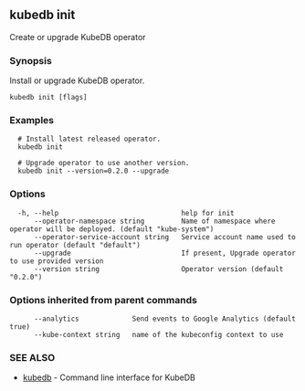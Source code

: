 ## kubedb init

Create or upgrade KubeDB operator

### Synopsis


Install or upgrade KubeDB operator.

```
kubedb init [flags]
```

### Examples

```
  # Install latest released operator.
  kubedb init
  
  # Upgrade operator to use another version.
  kubedb init --version=0.2.0 --upgrade
```

### Options

```
  -h, --help                              help for init
      --operator-namespace string         Name of namespace where operator will be deployed. (default "kube-system")
      --operator-service-account string   Service account name used to run operator (default "default")
      --upgrade                           If present, Upgrade operator to use provided version
      --version string                    Operator version (default "0.2.0")
```

### Options inherited from parent commands

```
      --analytics             Send events to Google Analytics (default true)
      --kube-context string   name of the kubeconfig context to use
```

### SEE ALSO
* [kubedb](kubedb.md)	 - Command line interface for KubeDB


